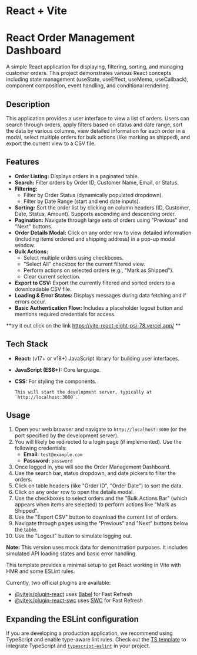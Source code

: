 # React + Vite
# React Order Management Dashboard

A simple React application for displaying, filtering, sorting, and managing customer orders. This project demonstrates various React concepts including state management (useState, useEffect, useMemo, useCallback), component composition, event handling, and conditional rendering.

## Description

This application provides a user interface to view a list of orders. Users can search through orders, apply filters based on status and date range, sort the data by various columns, view detailed information for each order in a modal, select multiple orders for bulk actions (like marking as shipped), and export the current view to a CSV file.

## Features

* **Order Listing:** Displays orders in a paginated table.
* **Search:** Filter orders by Order ID, Customer Name, Email, or Status.
* **Filtering:**
    * Filter by Order Status (dynamically populated dropdown).
    * Filter by Date Range (start and end date inputs).
* **Sorting:** Sort the order list by clicking on column headers (ID, Customer, Date, Status, Amount). Supports ascending and descending order.
* **Pagination:** Navigate through large sets of orders using "Previous" and "Next" buttons.
* **Order Details Modal:** Click on any order row to view detailed information (including items ordered and shipping address) in a pop-up modal window.
* **Bulk Actions:**
    * Select multiple orders using checkboxes.
    * "Select All" checkbox for the current filtered view.
    * Perform actions on selected orders (e.g., "Mark as Shipped").
    * Clear current selection.
* **Export to CSV:** Export the currently filtered and sorted orders to a downloadable CSV file.
* **Loading & Error States:** Displays messages during data fetching and if errors occur.
* **Basic Authentication Flow:** Includes a placeholder logout button and mentions required credentials for access.

**try it out click on the link https://vite-react-eight-psi-78.vercel.app/ **

## Tech Stack

* **React:** (v17+ or v18+) JavaScript library for building user interfaces.
* **JavaScript (ES6+):** Core language.
* **CSS:** For styling the components.


    ```
    This will start the development server, typically at `http://localhost:3000`.

## Usage

1.  Open your web browser and navigate to `http://localhost:3000` (or the port specified by the development server).
2.  You will likely be redirected to a login page (if implemented). Use the following credentials:
    * **Email:** `test@example.com`
    * **Password:** `password`
3.  Once logged in, you will see the Order Management Dashboard.
4.  Use the search bar, status dropdown, and date pickers to filter the orders.
5.  Click on table headers (like "Order ID", "Order Date") to sort the data.
6.  Click on any order row to open the details modal.
7.  Use the checkboxes to select orders and the "Bulk Actions Bar" (which appears when items are selected) to perform actions like "Mark as Shipped".
8.  Use the "Export CSV" button to download the current list of orders.
9.  Navigate through pages using the "Previous" and "Next" buttons below the table.
10. Use the "Logout" button to simulate logging out.


**Note:** This version uses mock data for demonstration purposes. It includes simulated API loading states and basic error handling.


This template provides a minimal setup to get React working in Vite with HMR and some ESLint rules.

Currently, two official plugins are available:

- [@vitejs/plugin-react](https://github.com/vitejs/vite-plugin-react/blob/main/packages/plugin-react/README.md) uses [Babel](https://babeljs.io/) for Fast Refresh
- [@vitejs/plugin-react-swc](https://github.com/vitejs/vite-plugin-react-swc) uses [SWC](https://swc.rs/) for Fast Refresh

## Expanding the ESLint configuration

If you are developing a production application, we recommend using TypeScript and enable type-aware lint rules. Check out the [TS template](https://github.com/vitejs/vite/tree/main/packages/create-vite/template-react-ts) to integrate TypeScript and [`typescript-eslint`](https://typescript-eslint.io) in your project.
